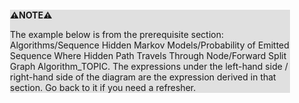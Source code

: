 <div style="margin:2em; background-color: #e0e0e0;">

<strong>⚠️NOTE️️️⚠️</strong>

The example below is from the prerequisite section: Algorithms/Sequence Hidden Markov Models/Probability of Emitted Sequence Where Hidden Path Travels Through Node/Forward Split Graph Algorithm_TOPIC. The expressions under the left-hand side / right-hand side of the diagram are the expression derived in that section. Go back to it if you need a refresher.
</div>

